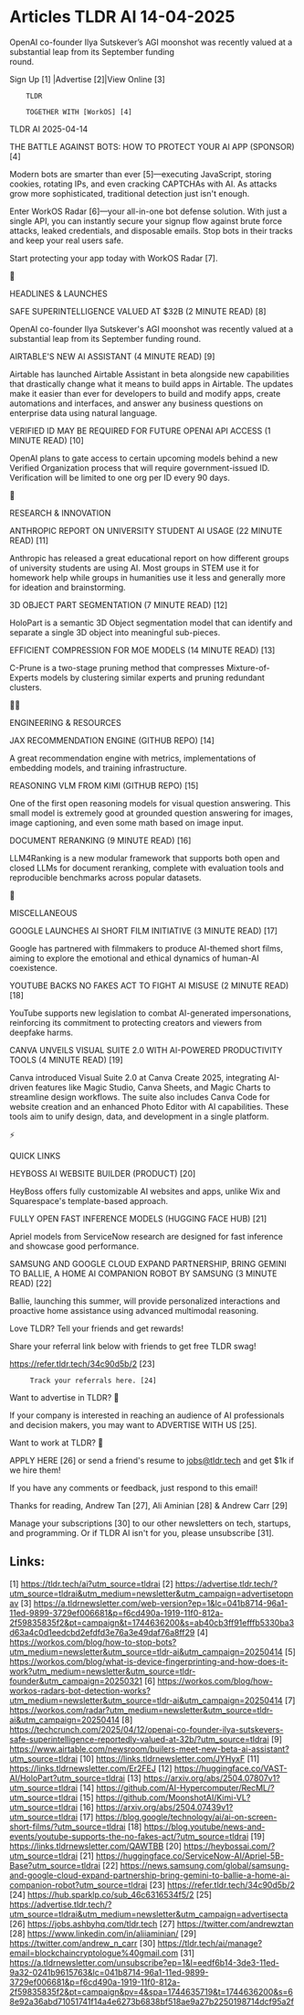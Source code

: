 # Articles TLDR AI 14-04-2025

OpenAI co-founder Ilya Sutskever’s AGI moonshot was recently valued
at a substantial leap from its September funding
round. ‌ ‌ ‌ ‌ ‌ ‌ ‌ ‌ ‌ ‌ ‌ ‌ ‌ ‌ ‌ ‌ ‌ ‌ ‌ ‌ ‌ ‌ ‌ ‌ ‌ ‌  ‌ ‌ ‌ ‌ ‌ ‌ ‌ ‌ ‌ ‌ ‌ ‌ ‌ ‌ ‌ ‌ ‌ ‌ ‌ ‌ ‌ ‌ ‌ ‌ ‌ ‌ 


 Sign Up [1] |Advertise [2]|View Online [3] 

		TLDR 

		TOGETHER WITH [WorkOS] [4]

TLDR AI 2025-04-14

 THE BATTLE AGAINST BOTS: HOW TO PROTECT YOUR AI APP (SPONSOR) [4] 

 Modern bots are smarter than ever [5]—executing JavaScript, storing
cookies, rotating IPs, and even cracking CAPTCHAs with AI. As attacks
grow more sophisticated, traditional detection just isn't enough. 

Enter WorkOS Radar [6]—your all-in-one bot defense solution. With
just a single API, you can instantly secure your signup flow against
brute force attacks, leaked credentials, and disposable emails. Stop
bots in their tracks and keep your real users safe.

Start protecting your app today with WorkOS Radar [7].

🚀 

HEADLINES & LAUNCHES

 SAFE SUPERINTELLIGENCE VALUED AT $32B (2 MINUTE READ) [8] 

 OpenAI co-founder Ilya Sutskever's AGI moonshot was recently valued
at a substantial leap from its September funding round. 

 AIRTABLE'S NEW AI ASSISTANT (4 MINUTE READ) [9] 

 Airtable has launched Airtable Assistant in beta alongside new
capabilities that drastically change what it means to build apps in
Airtable. The updates make it easier than ever for developers to build
and modify apps, create automations and interfaces, and answer any
business questions on enterprise data using natural language. 

 VERIFIED ID MAY BE REQUIRED FOR FUTURE OPENAI API ACCESS (1 MINUTE
READ) [10] 

 OpenAI plans to gate access to certain upcoming models behind a new
Verified Organization process that will require government-issued ID.
Verification will be limited to one org per ID every 90 days. 

🧠 

RESEARCH & INNOVATION

 ANTHROPIC REPORT ON UNIVERSITY STUDENT AI USAGE (22 MINUTE READ) [11]


 Anthropic has released a great educational report on how different
groups of university students are using AI. Most groups in STEM use it
for homework help while groups in humanities use it less and generally
more for ideation and brainstorming. 

 3D OBJECT PART SEGMENTATION (7 MINUTE READ) [12] 

 HoloPart is a semantic 3D Object segmentation model that can identify
and separate a single 3D object into meaningful sub-pieces. 

 EFFICIENT COMPRESSION FOR MOE MODELS (14 MINUTE READ) [13] 

 C-Prune is a two-stage pruning method that compresses
Mixture-of-Experts models by clustering similar experts and pruning
redundant clusters. 

🧑‍💻 

ENGINEERING & RESOURCES

 JAX RECOMMENDATION ENGINE (GITHUB REPO) [14] 

 A great recommendation engine with metrics, implementations of
embedding models, and training infrastructure. 

 REASONING VLM FROM KIMI (GITHUB REPO) [15] 

 One of the first open reasoning models for visual question answering.
This small model is extremely good at grounded question answering for
images, image captioning, and even some math based on image input. 

 DOCUMENT RERANKING (9 MINUTE READ) [16] 

 LLM4Ranking is a new modular framework that supports both open and
closed LLMs for document reranking, complete with evaluation tools and
reproducible benchmarks across popular datasets. 

🎁 

MISCELLANEOUS

 GOOGLE LAUNCHES AI SHORT FILM INITIATIVE (3 MINUTE READ) [17] 

 Google has partnered with filmmakers to produce AI-themed short
films, aiming to explore the emotional and ethical dynamics of
human-AI coexistence. 

 YOUTUBE BACKS NO FAKES ACT TO FIGHT AI MISUSE (2 MINUTE READ) [18] 

 YouTube supports new legislation to combat AI-generated
impersonations, reinforcing its commitment to protecting creators and
viewers from deepfake harms. 

 CANVA UNVEILS VISUAL SUITE 2.0 WITH AI-POWERED PRODUCTIVITY TOOLS (4
MINUTE READ) [19] 

 Canva introduced Visual Suite 2.0 at Canva Create 2025, integrating
AI-driven features like Magic Studio, Canva Sheets, and Magic Charts
to streamline design workflows. The suite also includes Canva Code for
website creation and an enhanced Photo Editor with AI capabilities.
These tools aim to unify design, data, and development in a single
platform. 

⚡ 

QUICK LINKS

 HEYBOSS AI WEBSITE BUILDER (PRODUCT) [20] 

 HeyBoss offers fully customizable AI websites and apps, unlike Wix
and Squarespace's template-based approach. 

 FULLY OPEN FAST INFERENCE MODELS (HUGGING FACE HUB) [21] 

 Apriel models from ServiceNow research are designed for fast
inference and showcase good performance. 

 SAMSUNG AND GOOGLE CLOUD EXPAND PARTNERSHIP, BRING GEMINI TO BALLIE,
A HOME AI COMPANION ROBOT BY SAMSUNG (3 MINUTE READ) [22] 

 Ballie, launching this summer, will provide personalized interactions
and proactive home assistance using advanced multimodal reasoning. 

Love TLDR? Tell your friends and get rewards!

 Share your referral link below with friends to get free TLDR swag! 

 https://refer.tldr.tech/34c90d5b/2 [23] 

		 Track your referrals here. [24] 

Want to advertise in TLDR? 📰

 If your company is interested in reaching an audience of AI
professionals and decision makers, you may want to ADVERTISE WITH US
[25]. 

Want to work at TLDR? 💼

 APPLY HERE [26] or send a friend's resume to jobs@tldr.tech and get
$1k if we hire them! 

 If you have any comments or feedback, just respond to this email! 

Thanks for reading, 
Andrew Tan [27], Ali Aminian [28] & Andrew Carr [29] 

 Manage your subscriptions [30] to our other newsletters on tech,
startups, and programming. Or if TLDR AI isn't for you, please
unsubscribe [31]. 

 

Links:
------
[1] https://tldr.tech/ai?utm_source=tldrai
[2] https://advertise.tldr.tech/?utm_source=tldrai&utm_medium=newsletter&utm_campaign=advertisetopnav
[3] https://a.tldrnewsletter.com/web-version?ep=1&lc=041b8714-96a1-11ed-9899-3729ef006681&p=f6cd490a-1919-11f0-812a-2f59835835f2&pt=campaign&t=1744636200&s=ab40cb3ff91efffb5330ba3d63a4c0d1eedcbd2efdfd3e76a3e49daf76a8ff29
[4] https://workos.com/blog/how-to-stop-bots?utm_medium=newsletter&utm_source=tldr-ai&utm_campaign=20250414
[5] https://workos.com/blog/what-is-device-fingerprinting-and-how-does-it-work?utm_medium=newsletter&utm_source=tldr-founder&utm_campaign=20250321
[6] https://workos.com/blog/how-workos-radars-bot-detection-works?utm_medium=newsletter&utm_source=tldr-ai&utm_campaign=20250414
[7] https://workos.com/radar?utm_medium=newsletter&utm_source=tldr-ai&utm_campaign=20250414
[8] https://techcrunch.com/2025/04/12/openai-co-founder-ilya-sutskevers-safe-superintelligence-reportedly-valued-at-32b/?utm_source=tldrai
[9] https://www.airtable.com/newsroom/builers-meet-new-beta-ai-assistant?utm_source=tldrai
[10] https://links.tldrnewsletter.com/JYHyxF
[11] https://links.tldrnewsletter.com/Er2FEJ
[12] https://huggingface.co/VAST-AI/HoloPart?utm_source=tldrai
[13] https://arxiv.org/abs/2504.07807v1?utm_source=tldrai
[14] https://github.com/AI-Hypercomputer/RecML/?utm_source=tldrai
[15] https://github.com/MoonshotAI/Kimi-VL?utm_source=tldrai
[16] https://arxiv.org/abs/2504.07439v1?utm_source=tldrai
[17] https://blog.google/technology/ai/ai-on-screen-short-films/?utm_source=tldrai
[18] https://blog.youtube/news-and-events/youtube-supports-the-no-fakes-act/?utm_source=tldrai
[19] https://links.tldrnewsletter.com/QAWTBB
[20] https://heybossai.com/?utm_source=tldrai
[21] https://huggingface.co/ServiceNow-AI/Apriel-5B-Base?utm_source=tldrai
[22] https://news.samsung.com/global/samsung-and-google-cloud-expand-partnership-bring-gemini-to-ballie-a-home-ai-companion-robot?utm_source=tldrai
[23] https://refer.tldr.tech/34c90d5b/2
[24] https://hub.sparklp.co/sub_46c6316534f5/2
[25] https://advertise.tldr.tech/?utm_source=tldrai&utm_medium=newsletter&utm_campaign=advertisecta
[26] https://jobs.ashbyhq.com/tldr.tech
[27] https://twitter.com/andrewztan
[28] https://www.linkedin.com/in/aliiaminian/
[29] https://twitter.com/andrew_n_carr
[30] https://tldr.tech/ai/manage?email=blockchaincryptologue%40gmail.com
[31] https://a.tldrnewsletter.com/unsubscribe?ep=1&l=eedf6b14-3de3-11ed-9a32-0241b9615763&lc=041b8714-96a1-11ed-9899-3729ef006681&p=f6cd490a-1919-11f0-812a-2f59835835f2&pt=campaign&pv=4&spa=1744635719&t=1744636200&s=68e92a36abd71051741f14a4e6273b6838bf518ae9a27b2250198714dcf95a2f